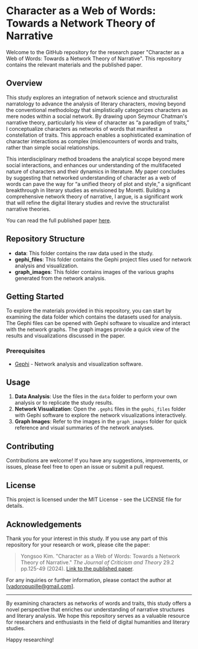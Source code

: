 # Character as a Web of Words: Towards a Network Theory of Narrative

Welcome to the GitHub repository for the research paper "Character as a Web of Words: Towards a Network Theory of Narrative". This repository contains the relevant materials and the published paper. 

## Overview

This study explores an integration of network science and structuralist narratology to advance the analysis of literary characters, moving beyond the conventional methodology that simplistically categorizes characters as mere nodes within a social network. By drawing upon Seymour Chatman's narrative theory, particularly his view of character as “a paradigm of traits,” I conceptualize characters as networks of words that manifest a constellation of traits. This approach enables a sophisticated examination of character interactions as complex (mis)encounters of words and traits, rather than simple social relationships. 

This interdisciplinary method broadens the analytical scope beyond mere social interactions, and enhances our understanding of the multifaceted nature of characters and their dynamics in literature. My paper concludes by suggesting that networked understanding of character as a web of words can pave the way for “a unified theory of plot and style,” a significant breakthrough in literary studies as envisioned by Moretti. Building a comprehensive network theory of narrative, I argue, is a significant work that will refine the digital literary studies and revive the structuralist narrative theories.

You can read the full published paper [here](https://www.kci.go.kr/kciportal/ci/sereArticleSearch/ciSereArtiView.kci?sereArticleSearchBean.artiId=ART003098428).

## Repository Structure

- **data**: This folder contains the raw data used in the study.
- **gephi_files**: This folder contains the Gephi project files used for network analysis and visualization.
- **graph_images**: This folder contains images of the various graphs generated from the network analysis.

## Getting Started

To explore the materials provided in this repository, you can start by examining the data folder which contains the datasets used for analysis. The Gephi files can be opened with Gephi software to visualize and interact with the network graphs. The graph images provide a quick view of the results and visualizations discussed in the paper.

### Prerequisites

- [Gephi](https://gephi.org) - Network analysis and visualization software.

## Usage

1. **Data Analysis**: Use the files in the `data` folder to perform your own analysis or to replicate the study results.
2. **Network Visualization**: Open the `.gephi` files in the `gephi_files` folder with Gephi software to explore the network visualizations interactively.
3. **Graph Images**: Refer to the images in the `graph_images` folder for quick reference and visual summaries of the network analyses.

## Contributing

Contributions are welcome! If you have any suggestions, improvements, or issues, please feel free to open an issue or submit a pull request.

## License

This project is licensed under the MIT License - see the LICENSE file for details.

## Acknowledgements

Thank you for your interest in this study. If you use any part of this repository for your research or work, please cite the paper:

> Yongsoo Kim. "Character as a Web of Words: Towards a Network Theory of Narrative." _The Journal of Criticism and Theory_ 29.2 pp.125-49 (2024). [Link to the published paper](https://www.kci.go.kr/kciportal/ci/sereArticleSearch/ciSereArtiView.kci?sereArticleSearchBean.artiId=ART003098428).

For any inquiries or further information, please contact the author at [vadoropupille@gmail.com].

---

By examining characters as networks of words and traits, this study offers a novel perspective that enriches our understanding of narrative structures and literary analysis. We hope this repository serves as a valuable resource for researchers and enthusiasts in the field of digital humanities and literary studies.

Happy researching!
